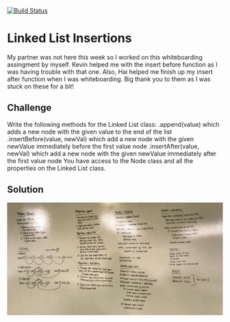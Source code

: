 [![Build Status](https://www.travis-ci.com/ashley-breunich/data-structures-and-algorithms.svg?branch=array_binary_search)](https://www.travis-ci.com/ashley-breunich/data-structures-and-algorithms)

# Linked List Insertions
My partner was not here this week so I worked on this whiteboarding assingment by myself. Kevin helped me with the insert before function as I was having trouble with that one. Also, Hai helped me finish up my insert after function when I was whiteboarding. Big thank you to them as I was stuck on these for a bit!

## Challenge
Write the following methods for the Linked List class:
.append(value) which adds a new node with the given value to the end of the list
.insertBefore(value, newVal) which add a new node with the given newValue immediately before the first value node
.insertAfter(value, newVal) which add a new node with the given newValue immediately after the first value node
You have access to the Node class and all the properties on the Linked List class.

## Solution
![White Board Solution](assets/ll_insertions.jpg)